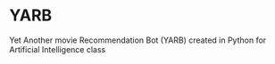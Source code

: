 YARB
====

Yet Another movie Recommendation Bot (YARB) created in Python for Artificial Intelligence class
